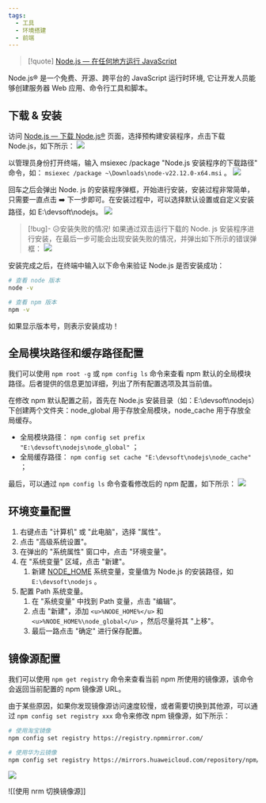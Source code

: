 ```yaml
---
tags:
  - 工具
  - 环境搭建
  - 前端
---
```


> [!quote]
> [Node.js — 在任何地方运行 JavaScript](https://nodejs.org/zh-cn)

Node.js® 是一个免费、开源、跨平台的 JavaScript 运行时环境, 它让开发人员能够创建服务器 Web 应用、命令行工具和脚本。

## 下载 & 安装

访问 [Node.js — 下载 Node.js®](https://nodejs.org/zh-cn/download/prebuilt-installer) 页面，选择预构建安装程序，点击下载 Node.js，如下所示：
![](https://cdn.jsdelivr.net/gh/xihuanxiaorang/img2/202412161108155.png)

以管理员身份打开终端，输入 msiexec /package "Node.js 安装程序的下载路径" 命令，如： `msiexec /package ~\Downloads\node-v22.12.0-x64.msi` 。
![](https://cdn.jsdelivr.net/gh/xihuanxiaorang/img2/202412161108242.png)

回车之后会弹出 Node. js 的安装程序弹框，开始进行安装，安装过程非常简单，只需要一直点击 ➡️ 下一步即可。在安装过程中，可以选择默认设置或自定义安装路径，如 E:\devsoft\nodejs。
![](https://cdn.jsdelivr.net/gh/xihuanxiaorang/img2/202412161108625.png)

> [!bug]- 😥安装失败的情况!
> 如果通过双击运行下载的 Node. js 安装程序进行安装，在最后一步可能会出现安装失败的情况，并弹出如下所示的错误弹框：
> ![](https://cdn.jsdelivr.net/gh/xihuanxiaorang/img2/202412161111762.png)

安装完成之后，在终端中输入以下命令来验证 Node.js 是否安装成功：

```bash
# 查看 node 版本
node -v

# 查看 npm 版本
npm -v
```

如果显示版本号，则表示安装成功！

## 全局模块路径和缓存路径配置

我们可以使用 `npm root -g` 或 `npm config ls` 命令来查看 npm 默认的全局模块路径。后者提供的信息更加详细，列出了所有配置选项及其当前值。

在修改 npm 默认配置之前，首先在 Node.js 安装目录（如：E:\devsoft\nodejs）下创建两个文件夹：node_global 用于存放全局模块，node_cache 用于存放全局缓存。

+ 全局模块路径： `npm config set prefix "E:\devsoft\nodejs\node_global"` ；
+ 全局缓存路径： `npm config set cache "E:\devsoft\nodejs\node_cache"` ；

最后，可以通过 `npm config ls` 命令查看修改后的 npm 配置，如下所示：
![](https://cdn.jsdelivr.net/gh/xihuanxiaorang/img2/202412161109127.png)

## 环境变量配置

1. 右键点击 "计算机" 或 "此电脑"，选择 "属性"。
2. 点击 "高级系统设置"。
3. 在弹出的 "系统属性" 窗口中，点击 "环境变量"。
4. 在 "系统变量" 区域，点击 "新建"。
    1. 新建 <u>NODE_HOME</u> 系统变量，变量值为 Node.js 的安装路径，如 `E:\devsoft\nodejs` 。
5. 配置 Path 系统变量。
    1. 在 "系统变量" 中找到 Path 变量，点击 "编辑"。
    2. 点击 "新建"，添加 `<u>%NODE_HOME%</u>` 和 `<u>%NODE_HOME%\node_global</u>` ，然后尽量将其 "上移"。
    3. 最后一路点击 "确定" 进行保存配置。

## 镜像源配置

我们可以使用 `npm get registry` 命令来查看当前 npm 所使用的镜像源，该命令会返回当前配置的 npm 镜像源 URL。

由于某些原因，如果你发现镜像源访问速度较慢，或者需要切换到其他源，可以通过 `npm config set registry xxx` 命令来修改 npm 镜像源，如下所示：

```bash
# 使用淘宝镜像
npm config set registry https://registry.npmmirror.com/

# 使用华为云镜像
npm config set registry https://mirrors.huaweicloud.com/repository/npm/
```

![](https://cdn.jsdelivr.net/gh/xihuanxiaorang/img2/202412161109219.png)

![[使用 nrm 切换镜像源]]
